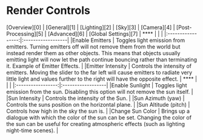<h1>Render Controls</h1>
[Overview][0] | [General][1] | [Lighting][2] | [Sky][3] | [Camera][4] | [Post-Processing][5] | [Advanced][6] | [Global Settings][7] |  
****
|                   |                   |
|:-----------------:|:------------------|
|Enable Emitters    | Toggles light emission from emitters. Turning emitters off will not remove them from the world but instead render them as other objects. This means that objects usually emitting light will now let the path continue bouncing rather than terminating it. Example of Emitter Effects. |
|Emitter Intensity  | Controls the intensity of emitters. Moving the slider to the far left will cause emitters to radiate very little light and values further to the right will have the opposite effect. |  
****
|                   |                   |
|:-----------------:|:------------------|
|Enable Sunlight    | Toggles light emission from the sun. Disabling this option will not remove the sun itself. |
|Sun Intensity      | Controls the intensity of the Sun. |
|Sun Azimuth (yaw)  | Controls the suns position on the horizontal plane. |
|Sun Altitude (pitch) | Controls how high in the sky the sun is. |
|Change Sun Color   | Brings up a dialogue with which the color of the sun can be set. Changing the color of the sun can be useful for creating atmospheric effects (such as lighting night-time scenes). |
  
[0]: overview.html
[1]: general.html
[2]: lighting.html
[3]: sky.html
[4]: camera.html
[5]: postprocessing.html
[6]: advanced.html
[7]: globalsettings.html


